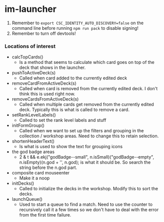 # im-launcher

1. Remember to `export CSC_IDENTITY_AUTO_DISCOVERY=false` on the command line before
running `npm run pack` to disable signing!
2. Remember to turn off devtools!

### Locations of interest

- calcTopCards() 
  - Is a method that seems to calculate which card goes on top of the deck that shows in the launcher.
- pushToActiveDeck(s)
  - Called when card added to the currently edited deck
- removeCardFromActiveDeck(s)
  - Called when card is removed from the currently edited deck. I don't think this is used
right now.
- removeCardsFromActiveDeck(s)
  - Called when multiple cards get removed from the currently edited deck. Typically
this is what is called to remove a card.
- setRankLevelLabels()
  - Called to set the rank level labels and stuff
- initFormGroup()
  - Called when we want to set up the filters and grouping in the collection / workshop
areas. Need to change this to retain selection.
- shortenHeaderText()
  - Is what is used to show the text for grouping icons
- the god badge areas
  - 2 & t && e.ekj("godBadge--small", n.isSmall)("godBadge--empty", n.isEmpty)(n.god + '', n.god); is what it should be.
So search the string before the n.god part.
- composite card mouseenter
  - Make it a noop
- initDecks()
  - Called to initialize the decks in the workshop. Modify this to sort the decks.
- launchQueue()
  - Used to start a queue to find a match. Need to use the counter to recursively call it
a few times so we don't have to deal with the error from the first time failure.


